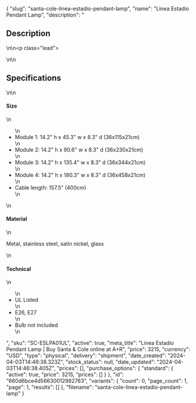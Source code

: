 {
  "slug": "santa-cole-linea-estadio-pendant-lamp",
  "name": "Linea Estadio Pendant Lamp",
  "description": "<h2>Description</h2>\n<!-- split -->\n<p class=\"lead\"> </p>\n<!-- split -->\n<h2>Specifications</h2>\n<!-- split -->\n<h4>Size</h4>\n<ul>\n<li>Module 1: 14.2\" h x 45.3\" w x 8.3\" d (36x115x21cm)</li>\n<li>Module 2: 14.2\" h x 90.6\" w x 8.3\" d (36x230x21cm)</li>\n<li>Module 3: 14.2\" h x 135.4\" w x 8.3\" d (36x344x21cm)</li>\n<li>Module 4: 14.2\" h x 180.3\" w x 8.3\" d (36x458x21cm)</li>\n<li>Cable length: 157.5\" (400cm)</li>\n</ul>\n<h4>Material</h4>\n<p>Metal, stainless steel, satin nickel, glass</p>\n<h4>Technical</h4>\n<ul>\n<li>UL Listed</li>\n<li>E26, E27</li>\n<li>Bulb not included</li>\n</ul>",
  "sku": "SC-ESLPA01UL",
  "active": true,
  "meta_title": "Linea Estadio Pendant Lamp | Buy Santa & Cole online at A+R",
  "price": 3215,
  "currency": "USD",
  "type": "physical",
  "delivery": "shipment",
  "date_created": "2024-04-03T14:46:38.323Z",
  "stock_status": null,
  "date_updated": "2024-04-03T14:46:38.405Z",
  "prices": [],
  "purchase_options": {
    "standard": {
      "active": true,
      "price": 3215,
      "prices": []
    }
  },
  "id": "660d6bce4d56630012982763",
  "variants": {
    "count": 0,
    "page_count": 1,
    "page": 1,
    "results": []
  },
  "filename": "santa-cole-linea-estadio-pendant-lamp"
}